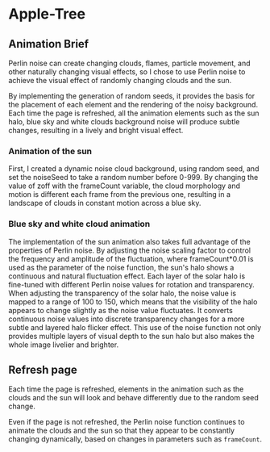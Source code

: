 # Apple-Tree
## Animation Brief 
Perlin noise can create changing clouds, flames, particle movement, and other naturally changing visual effects, so I chose to use Perlin noise to achieve the visual effect of randomly changing clouds and the sun.

By implementing the generation of random seeds, it provides the basis for the placement of each element and the rendering of the noisy background. Each time the page is refreshed, all the animation elements such as the sun halo, blue sky and white clouds background noise will produce subtle changes, resulting in a lively and bright visual effect.

### Animation of the sun
First, I created a dynamic noise cloud background, using random seed, and set the noiseSeed to take a random number before 0-999. By changing the value of zoff with the frameCount variable, the cloud morphology and motion is different each frame from the previous one, resulting in a landscape of clouds in constant motion across a blue sky.

### Blue sky and white cloud animation
The implementation of the sun animation also takes full advantage of the properties of Perlin noise. By adjusting the noise scaling factor to control the frequency and amplitude of the fluctuation, where frameCount*0.01 is used as the parameter of the noise function, the sun's halo shows a continuous and natural fluctuation effect. Each layer of the solar halo is fine-tuned with different Perlin noise values for rotation and transparency. When adjusting the transparency of the solar halo, the noise value is mapped to a range of 100 to 150, which means that the visibility of the halo appears to change slightly as the noise value fluctuates. It converts continuous noise values into discrete transparency changes for a more subtle and layered halo flicker effect. This use of the noise function not only provides multiple layers of visual depth to the sun halo but also makes the whole image livelier and brighter.

## Refresh page
Each time the page is refreshed, elements in the animation such as the clouds and the sun will look and behave differently due to the random seed change.

Even if the page is not refreshed, the Perlin noise function continues to animate the clouds and the sun so that they appear to be constantly changing dynamically, based on changes in parameters such as `frameCount`.
